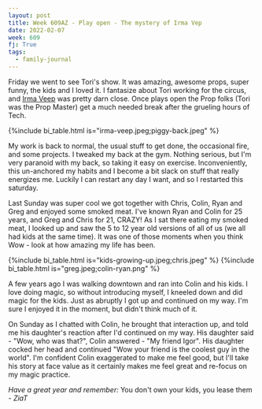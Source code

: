 ```yaml
---
layout: post
title: Week 609AZ - Play open - The mystery of Irma Vep
date: 2022-02-07
week: 609
fj: True
tags:
  - family-journal
---
```


Friday we went to see Tori's show. It was amazing, awesome props, super funny, the kids and I loved it. I fantasize about Tori working for the circus, and [Irma Veep](https://en.wikipedia.org/wiki/The_Mystery_of_Irma_Vep) was pretty darn close. Once plays open the Prop folks (Tori was the Prop Master) get a much needed break after the grueling hours of Tech.

{%include bi_table.html is="irma-veep.jpeg;piggy-back.jpeg" %}

My work is back to normal, the usual stuff to get done, the occasional fire, and some projects. I tweaked my back at the gym. Nothing serious, but I'm very paranoid with my back, so taking it easy on exercise. Inconveniently, this un-anchored my habits and I become a bit slack on stuff that really energizes me. Luckily I can restart any day I want, and so I restarted this saturday.

Last Sunday was super cool we got together with Chris, Colin, Ryan and Greg and enjoyed some smoked meat. I've known Ryan and Colin for 25 years, and Greg and Chris for 21, CRAZY! As I sat there eating my smoked meat, I looked up and saw the 5 to 12 year old versions of all of us (we all had kids at the same time). It was one of those moments when you think Wow - look at how amazing my life has been.

{%include bi_table.html is="kids-growing-up.jpeg;chris.jpeg" %}
{%include bi_table.html is="greg.jpeg;colin-ryan.png" %}

A few years ago I was walking downtown and ran into Colin and his kids. I love doing magic, so without introducing myself, I kneeled down and did magic for the kids. Just as abruptly I got up and continued on my way. I'm sure I enjoyed it in the moment, but didn't think much of it.

On Sunday as I chatted with Colin, he brought that interaction up, and told me his daughter's reaction after I'd continued on my way. His daughter said - "Wow, who was that?", Colin answered - "My friend Igor". His daughter cocked her head and continued "Wow your friend is the coolest guy in the world". I'm confident Colin exaggerated to make me feel good, but I'll take his story at face value as it certainly makes me feel great and re-focus on my magic practice.

_Have a great year and remember:_ You don't own your kids, you lease them - _ZiaT_

